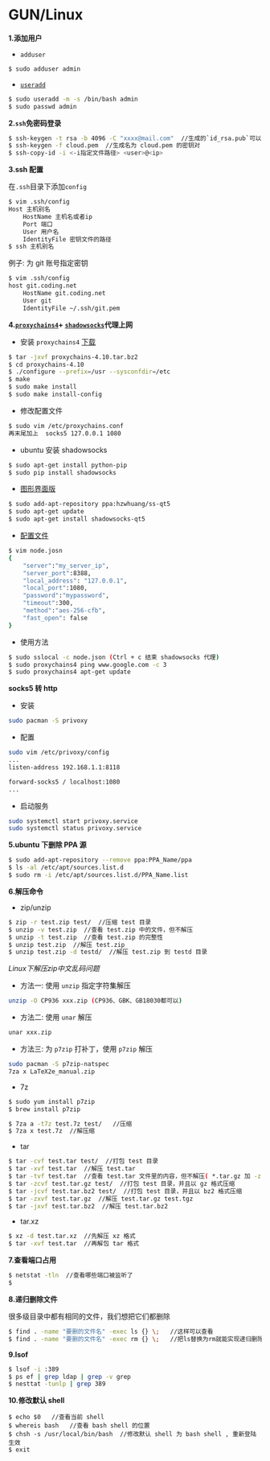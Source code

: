 # GUN/Linux

**1.添加用户**

* `adduser`

```bash
$ sudo adduser admin
```

* [`useradd`](http://man.linuxde.net/useradd)
```bash
$ sudo useradd -m -s /bin/bash admin
$ sudo passwd admin
```

**2.`ssh`免密码登录**

```bash
$ ssh-keygen -t rsa -b 4096 -C "xxxx@mail.com"  //生成的`id_rsa.pub`可以放到`coding、github、oschina`上
$ ssh-keygen -f cloud.pem  //生成名为 cloud.pem 的密钥对
$ ssh-copy-id -i <-i指定文件路径> <user>@<ip>
```

**3.ssh 配置**

在`.ssh`目录下添加`config`

```bash
$ vim .ssh/config
Host 主机别名
    HostName 主机名或者ip
    Port 端口 
    User 用户名
    IdentityFile 密钥文件的路径
$ ssh 主机别名
```

例子: 为 git 账号指定密钥

```bash
$ vim .ssh/config
host git.coding.net
    HostName git.coding.net
    User git
    IdentityFile ~/.ssh/git.pem
``` 

**4.[`proxychains4`](https://github.com/rofl0r/proxychains-ng)+ [`shadowsocks`](https://github.com/shadowsocks/shadowsocks/wiki/Shadowsocks-%E4%BD%BF%E7%94%A8%E8%AF%B4%E6%98%8E)代理上网**

+ 安装 `proxychains4` [下载](https://sourceforge.net/projects/proxychains-ng/)

```bash
$ tar -jxvf proxychains-4.10.tar.bz2
$ cd proxychains-4.10
$ ./configure --prefix=/usr --sysconfdir=/etc
$ make
$ sudo make install 
$ sudo make install-config
```

+ 修改配置文件

```bash
$ sudo vim /etc/proxychains.conf
再末尾加上  socks5 127.0.0.1 1080
```

+ ubuntu 安装 shadowsocks

```bash
$ sudo apt-get install python-pip
$ sudo pip install shadowsocks
```

+ [图形界面版](https://github.com/shadowsocks/shadowsocks-qt5)

```bash
$ sudo add-apt-repository ppa:hzwhuang/ss-qt5
$ sudo apt-get update
$ sudo apt-get install shadowsocks-qt5
```

+ [配置文件](https://github.com/shadowsocks/shadowsocks/wiki/Configuration-via-Config-File)

```bash
$ vim node.josn
{
    "server":"my_server_ip",
    "server_port":8388,
    "local_address": "127.0.0.1",
    "local_port":1080,
    "password":"mypassword",
    "timeout":300,
    "method":"aes-256-cfb",
    "fast_open": false
}
```

+ 使用方法

```bash
$ sudo sslocal -c node.json (Ctrl + c 结束 shadowsocks 代理)
$ sudo proxychains4 ping www.google.com -c 3
$ sudo proxychains4 apt-get update 
```

**socks5 转 http**

+ 安装

```bash
sudo pacman -S privoxy
```

+ 配置

```bash
sudo vim /etc/privoxy/config
...
listen-address 192.168.1.1:8118

forward-socks5 / localhost:1080
...
```

+ 启动服务

```bash
sudo systemctl start privoxy.service 
sudo systemctl status privoxy.service
```

**5.ubuntu 下删除 PPA 源**

```bash
$ sudo add-apt-repository --remove ppa:PPA_Name/ppa
$ ls -al /etc/apt/sources.list.d
$ sudo rm -i /etc/apt/sources.list.d/PPA_Name.list
```

**6.解压命令**

+ zip/unzip

```bash
$ zip -r test.zip test/  //压缩 test 目录
$ unzip -v test.zip  //查看 test.zip 中的文件，但不解压 
$ unzip -t test.zip  //查看 test.zip 的完整性
$ unzip test.zip  //解压 test.zip 
$ unzip test.zip -d testd/  //解压 test.zip 到 testd 目录
```

*Linux下解压zip中文乱码问题*

- 方法一: 使用 `unzip` 指定字符集解压

```bash
unzip -O CP936 xxx.zip (CP936、GBK、GB18030都可以)
```

- 方法二: 使用 `unar` 解压

```bash
unar xxx.zip
```

- 方法三: 为 `p7zip` 打补丁，使用 `p7zip` 解压

```bash
sudo pacman -S p7zip-natspec
7za x LaTeX2e_manual.zip
```

+ 7z

```bash
$ sudo yum install p7zip
$ brew install p7zip

$ 7za a -t7z test.7z test/   //压缩
$ 7za x test.7z  //解压缩
```

+ tar 

```bash
$ tar -cvf test.tar test/  //打包 test 目录
$ tar -xvf test.tar  //解压 test.tar 
$ tar -tvf test.tar  //查看 test.tar 文件里的内容，但不解压( *.tar.gz 加 -z , *.tar.bz2 加 -j )
$ tar -zcvf test.tar.gz test/  //打包 test 目录，并且以 gz 格式压缩
$ tar -jcvf test.tar.bz2 test/  //打包 test 目录，并且以 bz2 格式压缩
$ tar -zxvf test.tar.gz  //解压 test.tar.gz test.tgz
$ tar -jxvf test.tar.bz2  //解压 test.tar.bz2
```

+ tar.xz

```bash
$ xz -d test.tar.xz  //先解压 xz 格式
$ tar -xvf test.tar  //再解包 tar 格式
```

**7.查看端口占用**

```bash
$ netstat -tln  //查看哪些端口被监听了
$ 
```

**8.递归删除文件**

很多级目录中都有相同的文件，我们想把它们都删除

```bash
$ find . -name "要删的文件名" -exec ls {} \;   //这样可以查看
$ find . -name "要删的文件名" -exec rm {} \;   //把ls替换为rm就能实现递归删除了
```

**9.lsof**

```bash
$ lsof -i :389 
$ ps ef | grep ldap | grep -v grep
$ nesttat -tunlp | grep 389
```

**10.修改默认 shell**

```shell
$ echo $0   //查看当前 shell 
$ whereis bash   //查看 bash shell 的位置
$ chsh -s /usr/local/bin/bash  //修改默认 shell 为 bash shell , 重新登陆生效
$ exit 
```
